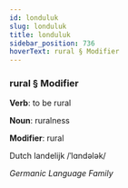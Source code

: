 ```yaml
---
id: londuluk
slug: londuluk
title: londuluk
sidebar_position: 736
hoverText: rural § Modifier
---
```


### rural § Modifier

**Verb**: to be rural

**Noun**: ruralness

**Modifier**: rural

Dutch landelijk /ˈlɑndələk/

*Germanic Language Family*